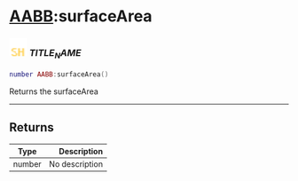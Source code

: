 # [AABB](../aabb/README.md):surfaceArea

### <img src="../../.gitbook/assets/shared.png" width="32" height="32" /> $TITLE_NAME$

```lua
number AABB:surfaceArea()
```

Returns the surfaceArea<br>

-----------------
## Returns

| Type   | Description |
| ------ | ----------: |
| number | No description |
